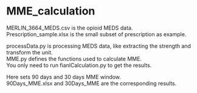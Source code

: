# MME_calculation

MERLIN_3664_MEDS.csv is the opioid MEDS data.<br />
Prescription_sample.xlsx is the small subset of prescription as example.


processData.py is processing MEDS data, like extracting the strength and transform the unit.<br />
MME.py defines the functions used to calculate MME.<br />
You only need to run fianlCalculation.py to get the results.


Here sets 90 days and 30 days MME window.<br />
90Days_MME.xlsx and 30Days_MME are the corresponding results.

